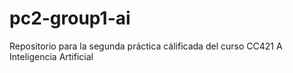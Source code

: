 # pc2-group1-ai
Repositorio para la segunda práctica cálificada del curso CC421 A Inteligencia Artificial

